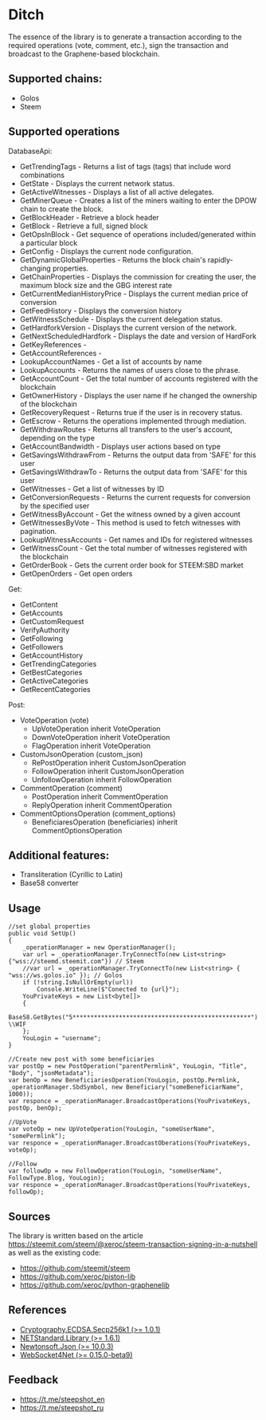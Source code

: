 # Ditch
The essence of the library is to generate a transaction according to the required operations (vote, comment, etc.), sign the transaction and broadcast to the Graphene-based blockchain. 

## Supported chains:
 * Golos
 * Steem
 
## Supported operations

DatabaseApi:
* GetTrendingTags - Returns a list of tags (tags) that include word combinations
* GetState - Displays the current network status.
* GetActiveWitnesses - Displays a list of all active delegates.
* GetMinerQueue - Creates a list of the miners waiting to enter the DPOW chain to create the block.
* GetBlockHeader - Retrieve a block header
* GetBlock - Retrieve a full, signed block
* GetOpsInBlock - Get sequence of operations included/generated within a particular block
* GetConfig - Displays the current node configuration.
* GetDynamicGlobalProperties - Returns the block chain's rapidly-changing properties.
* GetChainProperties - Displays the commission for creating the user, the maximum block size and the GBG interest rate
* GetCurrentMedianHistoryPrice - Displays the current median price of conversion
* GetFeedHistory - Displays the conversion history
* GetWitnessSchedule - Displays the current delegation status.
* GetHardforkVersion - Displays the current version of the network.
* GetNextScheduledHardfork - Displays the date and version of HardFork
* GetKeyReferences -
* GetAccountReferences -
* LookupAccountNames - Get a list of accounts by name
* LookupAccounts - Returns the names of users close to the phrase.
* GetAccountCount - Get the total number of accounts registered with the blockchain
* GetOwnerHistory - Displays the user name if he changed the ownership of the blockchain
* GetRecoveryRequest - Returns true if the user is in recovery status.
* GetEscrow - Returns the operations implemented through mediation.
* GetWithdrawRoutes - Returns all transfers to the user's account, depending on the type
* GetAccountBandwidth - Displays user actions based on type
* GetSavingsWithdrawFrom - Returns the output data from 'SAFE' for this user
* GetSavingsWithdrawTo - Returns the output data from 'SAFE' for this user
* GetWitnesses - Get a list of witnesses by ID
* GetConversionRequests - Returns the current requests for conversion by the specified user
* GetWitnessByAccount - Get the witness owned by a given account
* GetWitnessesByVote - This method is used to fetch witnesses with pagination.
* LookupWitnessAccounts -  Get names and IDs for registered witnesses
* GetWitnessCount - Get the total number of witnesses registered with the blockchain
* GetOrderBook - Gets the current order book for STEEM:SBD market
* GetOpenOrders - Get open orders 

Get:
* GetContent
* GetAccounts
* GetCustomRequest
* VerifyAuthority
* GetFollowing
* GetFollowers
* GetAccountHistory
* GetTrendingCategories
* GetBestCategories
* GetActiveCategories
* GetRecentCategories

Post:
* VoteOperation (vote) 
  * UpVoteOperation inherit VoteOperation
  * DownVoteOperation inherit VoteOperation
  * FlagOperation inherit VoteOperation
* CustomJsonOperation (custom_json)
  * RePostOperation inherit CustomJsonOperation
  * FollowOperation inherit CustomJsonOperation
  * UnfollowOperation inherit FollowOperation
* CommentOperation (comment)
  * PostOperation inherit CommentOperation
  * ReplyOperation inherit CommentOperation
* CommentOptionsOperation (comment_options) 
  * BeneficiaresOperation (beneficiaries) inherit CommentOptionsOperation
 
## Additional features:
 * Transliteration (Cyrillic to Latin)
 * Base58 converter

## Usage
    //set global properties
    public void SetUp()
    {
        _operationManager = new OperationManager();
        var url = _operationManager.TryConnectTo(new List<string> {"wss://steemd.steemit.com"}) // Steem
        //var url = _operationManager.TryConnectTo(new List<string> { "wss://ws.golos.io" }); // Golos
        if (!string.IsNullOrEmpty(url))
            Console.WriteLine($"Conected to {url}");
        YouPrivateKeys = new List<byte[]>
        {
            Base58.GetBytes("5**************************************************") \\WIF
        };
        YouLogin = "username";
    }
    
    //Create new post with some beneficiaries
    var postOp = new PostOperation("parentPermlink", YouLogin, "Title", "Body", "jsonMetadata");
    var benOp = new BeneficiariesOperation(YouLogin, postOp.Permlink, _operationManager.SbdSymbol, new Beneficiary("someBeneficiarName", 1000));
    var responce = _operationManager.BroadcastOperations(YouPrivateKeys, postOp, benOp);
    
    //UpVote
    var voteOp = new UpVoteOperation(YouLogin, "someUserName", "somePermlink");
    var responce = _operationManager.BroadcastOberations(YouPrivateKeys, voteOp);
    
    //Follow
    var followOp = new FollowOperation(YouLogin, "someUserName", FollowType.Blog, YouLogin);
    var responce = _operationManager.BroadcastOperations(YouPrivateKeys, followOp);

## Sources

The library is written based on the article https://steemit.com/steem/@xeroc/steem-transaction-signing-in-a-nutshell as well as the existing code:
* https://github.com/steemit/steem
* https://github.com/xeroc/piston-lib
* https://github.com/xeroc/python-graphenelib

## References

* [Cryptography.ECDSA.Secp256k1 (>= 1.0.1)](https://github.com/Chainers/Cryptography.ECDSA)
* [NETStandard.Library (>= 1.6.1)](https://www.nuget.org/packages/NETStandard.Library)
* [Newtonsoft.Json (>= 10.0.3)](https://www.nuget.org/packages/Newtonsoft.Json)
* [WebSocket4Net (>= 0.15.0-beta9)](https://www.nuget.org/packages/WebSocket4Net)

## Feedback

* https://t.me/steepshot_en
* https://t.me/steepshot_ru